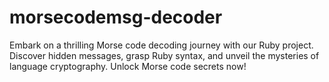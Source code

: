 # morsecodemsg-decoder
Embark on a thrilling Morse code decoding journey with our Ruby project. Discover hidden messages, grasp Ruby syntax, and unveil the mysteries of language cryptography. Unlock Morse code secrets now!

